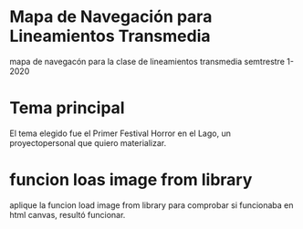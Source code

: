 # Mapa de Navegación para Lineamientos Transmedia
mapa de navegacón para la clase de lineamientos transmedia semtrestre 1-2020

# Tema principal
El tema elegido fue el Primer Festival Horror en el Lago, un proyectopersonal que quiero materializar.

# funcion loas image from library

aplique la funcion load image from library para comprobar si funcionaba en html canvas, resultó funcionar.
